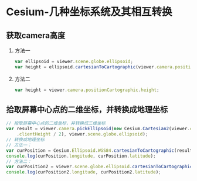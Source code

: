 # Cesium-几种坐标系统及其相互转换

## 获取camera高度
1. 方法一
    ```js
    var ellipsoid = viewer.scene.globe.ellipsoid;
    var height = ellipsoid.cartesianToCartographic(viewer.camera.position).height;
    ```

2. 方法二
    ```js
    var height = viewer.camera.positionCartographic.height;
    ```

## 拾取屏幕中心点的二维坐标，并转换成地理坐标
```js
// 拾取屏幕中心点的二维坐标，并转换成三维坐标
var result = viewer.camera.pickEllipsoid(new Cesium.Cartesian2(viewer.canvas.clientWidth / 2, viewer.canvas
    .clientHeight / 2), viewer.scene.globe.ellipsoid);
// 转换成地理坐标
// 方法一：
var curPosition = Cesium.Ellipsoid.WGS84.cartesianToCartographic(result);
console.log(curPosition.longitude, curPosition.latitude);
// 方法二：
var curPosition2 = viewer.scene.globe.ellipsoid.cartesianToCartographic(result);
console.log(curPosition2.longitude, curPosition2.latitude);
```